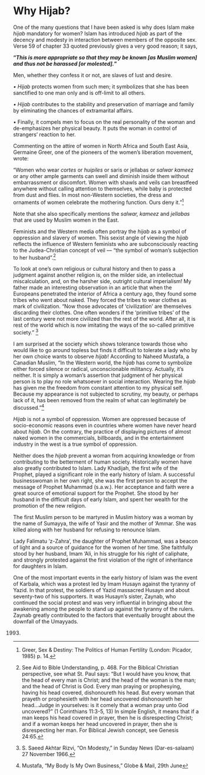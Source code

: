 Why Hijab?
==========

One of the many questions that I have been asked is why does Islam make
*hijab* mandatory for women? Islam has introduced *hijab* as part of the
decency and modesty in interaction between members of the opposite sex.
Verse 59 of chapter 33 quoted previously gives a very good reason; it
says,

**“*****This is more appropriate so that they may be known [as Muslim
women] and thus not be harassed [or molested].*****”**

Men, whether they confess it or not, are slaves of lust and desire.

*•* *Hijab* protects women from such men; it symbolizes that she has
been sanctified to one man only and is off-limit to all others.

*•* *Hijab* contributes to the stability and preservation of marriage
and family by eliminating the chances of extramarital affairs.

• Finally, it compels men to focus on the real personality of the woman
and de-emphasizes her physical beauty. It puts the woman in control of
strangers’ reaction to her.

Commenting on the attire of women in North Africa and South East Asia,
Germaine Greer, one of the pioneers of the women’s liberation movement,
wrote:

“Women who wear *cortes* or *huipiles* or saris or jellabas or *salwar
kameez* or any other ample garments can swell and diminish inside them
without embarrassment or discomfort. Women with shawls and veils can
breastfeed anywhere without calling attention to themselves, while baby
is protected from dust and flies. In most non-Western societies, the
dress and ornaments of women celebrate the mothering function. Ours deny
it.”[^1]

Note that she also specifically mentions the *salwar, kameez* and
*jellabas* that are used by Muslim women in the East.

Feminists and the Western media often portray the *hijab* as a symbol of
oppression and slavery of women. This sexist angle of viewing the
*hijab* reflects the influence of Western feminists who are
subconsciously reacting to the Judea-Christian concept of veil –– “the
symbol of woman’s subjection to her husband”.[^2]

To look at one’s own religious or cultural history and then to pass a
judgment against another religion is, on the milder side, an
intellectual miscalculation, and, on the harsher side, outright cultural
imperialism! My father made an interesting observation in an article
that when the Europeans penetrated the interior of Africa a century ago,
they found some tribes who went about naked. They forced the tribes to
wear clothes as mark of civilization. “Now those advocates of
‘civilization’ are themselves discarding their clothes. One often
wonders if the ‘primitive tribes’ of the last century were not more
civilized than the rest of the world. After all, it is rest of the world
which is now imitating the ways of the so-called primitive society.”
[^3]

I am surprised at the society which shows tolerance towards those who
would like to go around topless but finds it difficult to tolerate a
lady who by her own choice wants to observe *hijab*! According to Naheed
Mustafa, a Canadian Muslim, “In the Western world, the *hijab* has come
to symbolize either forced silence or radical, unconscionable militancy.
Actually, it’s neither. It is simply a woman’s assertion that judgment
of her physical person is to play no role whatsoever in social
interaction. Wearing the *hijab* has given me the freedom from constant
attention to my physical self. Because my appearance is not subjected to
scrutiny, my beauty, or perhaps lack of it, has been removed from the
realm of what can legitimately be discussed.”[^4]

*Hijab* is not a symbol of oppression. Women are oppressed because of
socio-economic reasons even in countries where women have never heard
about *hijab*. On the contrary, the practice of displaying pictures of
almost naked women in the commercials, billboards, and in the
entertainment industry in the west is a true symbol of oppression.

Neither does the *hijab* prevent a woman from acquiring knowledge or
from contributing to the betterment of human society. Historically women
have also greatly contributed to Islam. Lady Khadijah, the first wife of
the Prophet, played a significant role in the early history of Islam. A
successful businesswoman in her own right, she was the first person to
accept the message of Prophet Muhammad (s.a.w.). Her acceptance and
faith were a great source of emotional support for the Prophet. She
stood by her husband in the difficult days of early Islam, and spent her
wealth for the promotion of the new religion.

The first Muslim person to be martyred in Muslim history was a woman by
the name of Sumayya, the wife of Yasir and the mother of ‘Ammar. She was
killed along with her husband for refusing to renounce Islam.

Lady Falimatu ’z-Zahra’, the daughter of Prophet Muhammad, was a beacon
of light and a source of guidance for the women of her time. She
faithfully stood by her husband, Imam ‘Ali, in his struggle for his
right of caliphate, and strongly protested against the first violation
of the right of inheritance for daughters in Islam.

One of the most important events in the early history of Islam was the
event of Karbala, which was a protest led by Imam Husayn against the
tyranny of Yazid. In that protest, the soldiers of Yazid massacred
Husayn and about seventy-two of his supporters. It was Husayn’s sister,
Zaynab, who continued the social protest and was very influential in
bringing about the awakening among the people to stand up against the
tyranny of the rulers. Zaynab greatly contributed to the factors that
eventually brought about the downfall of the Umayyads.

[^1]: Greer, Sex & Destiny: The Politics of Human Fertility (London:
Picador, 1985) p. 14.

[^2]: See Aid to Bible Understanding, p. 468. For the Biblical Christian
perspective, see what St. Paul says: “But I would have you know, that
the head of every man is Christ; and the head of the woman is the man;
and the head of Christ is God. Every man praying or prophesying, having
his head covered, dishonoureth his head. But every woman that prayeth or
prophesieth with her head uncovered dishonoureth her head…Judge in
yourselves: is it comely that a woman pray unto God uncovered?” (1
Corinthians 11:3-5, 13) In simple English, it means that if a man keeps
his head covered in prayer, then he is disrespecting Christ; and if a
woman keeps her head uncovered in prayer, then she is disrespecting her
man. For Biblical Jewish concept, see Genesis 24:65.

[^3]: S. Saeed Akhtar Rizvi, “On Modesty,” in Sunday News
(Dar-es-salaam) 27 November 1966.

[^4]: Mustafa, “My Body Is My Own Business,” Globe & Mail, 29th June
1993.


